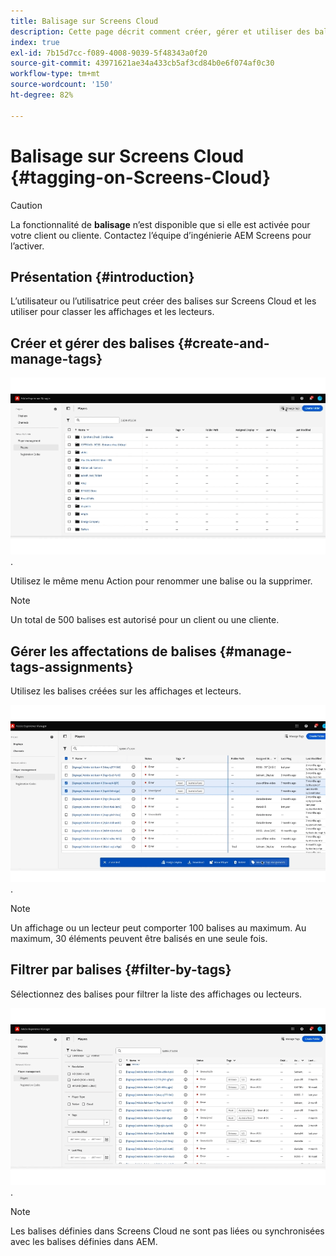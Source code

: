 ```yaml
---
title: Balisage sur Screens Cloud
description: Cette page décrit comment créer, gérer et utiliser des balises dans Screens Cloud.
index: true
exl-id: 7b15d7cc-f089-4008-9039-5f48343a0f20
source-git-commit: 43971621ae34a433cb5af3cd84b0e6f074af0c30
workflow-type: tm+mt
source-wordcount: '150'
ht-degree: 82%

---
```


# Balisage sur Screens Cloud {#tagging-on-Screens-Cloud}

>[!CAUTION]
>
>La fonctionnalité de **balisage** n’est disponible que si elle est activée pour votre client ou cliente. Contactez l’équipe d’ingénierie AEM Screens pour l’activer.

## Présentation {#introduction}

L’utilisateur ou l’utilisatrice peut créer des balises sur Screens Cloud et les utiliser pour classer les affichages et les lecteurs.

## Créer et gérer des balises {#create-and-manage-tags}

![Création d’une balise](assets/tagging/create-tag.gif).

Utilisez le même menu Action pour renommer une balise ou la supprimer.

>[!NOTE]
> 
> Un total de 500 balises est autorisé pour un client ou une cliente.

## Gérer les affectations de balises {#manage-tags-assignments}

Utilisez les balises créées sur les affichages et lecteurs.

![Gestion des affectations de balises](assets/tagging/assign-tags-to-players.gif).

>[!NOTE]
> 
> Un affichage ou un lecteur peut comporter 100 balises au maximum.
> Au maximum, 30 éléments peuvent être balisés en une seule fois.

## Filtrer par balises {#filter-by-tags}

Sélectionnez des balises pour filtrer la liste des affichages ou lecteurs.

![Filtrage par balises](assets/tagging/filter-by-tags.gif).

>[!NOTE]
> 
> Les balises définies dans Screens Cloud ne sont pas liées ou synchronisées avec les balises définies dans AEM.
> 
